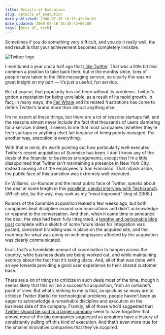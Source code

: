 ```yaml
---
title: Details of Execution
slug: details_of_execution
date_published: 2008-07-16 16:35:42+00:00
date_updated: 2008-07-16 16:35:42+00:00
tags: [Best Of, tech]
---
```

Sometimes if you do something very difficult, and you do it really well, the end result is that your achievement becomes completely invisible.

![Twitter logo](https://cdn.glitch.global/d45aff89-36ba-46db-8c7c-3da7c8a93931/twitter.png?v=1674101812607)

I mentioned a year and a half ago that [I like Twitter](/2007/02/consider-twitte.html). That was a little bit less common a position to take back then, but in the months since, tons of people have taken to the little messaging service, so clearly this was no great insight on my part — it’s just a useful, fun service.

But of course, that popularity has not been without its problems. Twitter’s gotten a reputation for being unreliable, as a result of its rapid growth. In fact, in many ways, the [Fail Whale](http://buzzfeed.com/buth/fail-whale) and its related frustrations has come to define Twitter’s brand more than almost anything else.

I’m no expert at these things, but there are a lot of reasons startups fail, and the reasons almost never include the fact that thousands of users clamoring for a service. Indeed, it seems to me that most companies (whether they’re tech startups or anything else) fail because of being poorly managed. Put another way, execution is everything.

With that in mind, it’s worth pointing out how particularly well-executed Twitter’s recent acquisition of Summize has been. I don’t know any of the deals of the financial or business arrangements, except that I’m a little disappointed that Twitter isn’t maintaining a presence in New York City, instead moving all of the employees to San Francisco. That nitpick aside, the public face of this transition was extremely well executed.

Ev Williams, co-founder and the most public face of Twitter, speaks about the deal at some length in this [excellent, candid interview with Techcrunch](http://www.techcrunch.com/2008/07/15/interview-with-evan-william-summize-acquisition-api-issues-and-their-revenue-model/). (Which site, by the way, may rank as my “most improved” blog of 2008.)

Rumors of the Summize acquisition leaked a few weeks ago, but both companies kept discipline around communications and didn’t acknowledge or respond to the conversation. And then, when it came time to announce the deal, the sites had been fully integrated, a [lengthy and personable blog post](http://blog.twitter.com/2008/07/finding-perfect-match.html) complete with a sketch of some future ideas for integration was posted, consistent branding was in place on the acquired site, and the roadmap for what was going on with employees affected by the acquisition was clearly communicated.

In all, that’s a formidable amount of coordination to happen across the country, while business deals are being worked out, and while maintaining secrecy about the fact that it’s taking place. And, all of that was done with an eye towards providing a good user experience to their shared customer base.

There are a lot of things to criticize in such deals most of the time, though it seems likely that this will be a successful acquisition, from an outsider’s point of view. But what’s striking to me is that, as quick as so many are to criticize Twitter (fairly) for technological problems, people haven’t been as eager to acknowledge a remarkable discipline and execution on the business side of the company. Frankly, all of those who’d suggested that [Twitter should be sold to a larger company](http://www.google.com/search?q=%22should+buy+twitter%22) seem to have forgotten that almost none of the big companies suggested as acquirers have a history of consistently pulling off this kind of execution. And that’s even more true for the smaller innovative companies that they’ve acquired.
